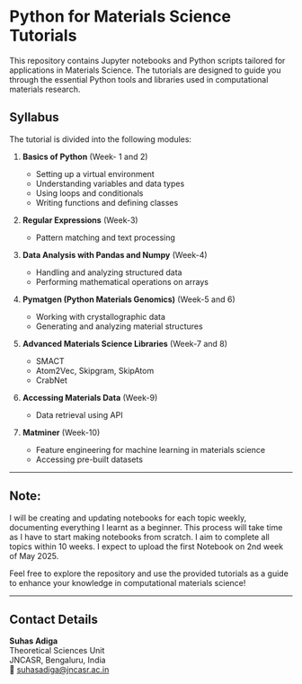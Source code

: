 # Python for Materials Science Tutorials

This repository contains Jupyter notebooks and Python scripts tailored for applications in Materials Science. The tutorials are designed to guide you through the essential Python tools and libraries used in computational materials research.

## Syllabus
The tutorial is divided into the following modules:

1. **Basics of Python** (Week- 1 and 2)
   - Setting up a virtual environment
   - Understanding variables and data types
   - Using loops and conditionals
   - Writing functions and defining classes

2. **Regular Expressions** (Week-3)
   - Pattern matching and text processing

3. **Data Analysis with Pandas and Numpy** (Week-4)
   - Handling and analyzing structured data
   - Performing mathematical operations on arrays

4. **Pymatgen (Python Materials Genomics)** (Week-5 and 6)
   - Working with crystallographic data
   - Generating and analyzing material structures

12. **Advanced Materials Science Libraries** (Week-7 and 8)
    - SMACT
    - Atom2Vec, Skipgram, SkipAtom
    - CrabNet

5. **Accessing Materials Data** (Week-9)
   - Data retrieval using API

6. **Matminer** (Week-10)
   - Feature engineering for machine learning in materials science
   - Accessing pre-built datasets
     

---
## Note:
I will be creating and updating notebooks for each topic weekly, documenting everything I learnt as a beginner. This process will take time as I have to start making notebooks from scratch. I aim to complete all topics within 10 weeks. I expect to upload the first Notebook on 2nd week of May 2025.

Feel free to explore the repository and use the provided tutorials as a guide to enhance your knowledge in computational materials science!

---
## Contact Details

**Suhas Adiga**  
Theoretical Sciences Unit  
JNCASR, Bengaluru, India  
📧 [suhasadiga@jncasr.ac.in](mailto:suhasadiga@jncasr.ac.in)
